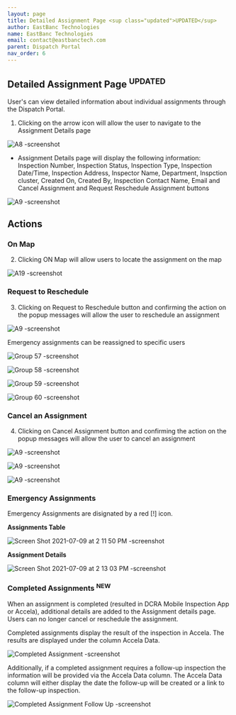 ```yaml
---
layout: page
title: Detailed Assignment Page <sup class="updated">UPDATED</sup>
author: EastBanc Technologies
name: EastBanc Technologies
email: contact@eastbanctech.com
parent: Dispatch Portal
nav_order: 6
---
```


<section id="detailed-assignment-page-updated" markdown="1">

# Detailed Assignment Page <sup class="updated">UPDATED</sup>

User's can view detailed information about individual assignments through the Dispatch Portal.

<section id="field-descriptions" markdown="1">

1. Clicking on the arrow icon will allow the user to navigate to the Assignment Details page

![A8 -screenshot](../images/dispatch-portal/dp-detailed-assignment/field-descriptions.png)

* Assignment Details page will display the following information: Inspection Number, Inspection Status, Inspection Type, Inspection Date/Time, Inspection Address, Inspector Name, Department, Inspction cluster, Created On, Created By, Inspection Contact Name, Email and Cancel Assignment and Request Reschedule Assignment buttons

![A9 -screenshot](../images/dispatch-portal/dp-detailed-assignment/field-descriptions1.png)

</section>

<section id="actions" markdown="1">

## Actions

<section id="on-map" markdown="1">

### On Map
2. Clicking ON Map will allow users to locate the assignment on the map

![A19 -screenshot](../images/dispatch-portal/dp-detailed-assignment/on-map.png)

</section>

<section id="request-to-reschedule" markdown="1">

### Request to Reschedule
3. Clicking on Request to Reschedule button and confirming the action on the popup messages will allow the user to reschedule an assignment

![A9 -screenshot](../images/dispatch-portal/dp-detailed-assignment/reschedule.png)

Emergency assignments can be reassigned to specific users

![Group 57 -screenshot](../images/dispatch-portal/dp-detailed-assignment/reschedule1.png)

![Group 58 -screenshot](../images/dispatch-portal/dp-detailed-assignment/reschedule2.png)

![Group 59 -screenshot](../images/dispatch-portal/dp-detailed-assignment/reschedule3.png)

![Group 60 -screenshot](../images/dispatch-portal/dp-detailed-assignment/reschedule4.png)
</section>

<section id="cancel-assignment" markdown="1">

### Cancel an Assignment
4. Clicking on Cancel Assignment button and confirming the action on the popup messages will allow the user to cancel an assignment

![A9 -screenshot](../images/dispatch-portal/dp-detailed-assignment/cancel-assignment.png)

![A9 -screenshot](../images/dispatch-portal/dp-detailed-assignment/cancel-assignment1.png)

![A9 -screenshot](../images/dispatch-portal/dp-detailed-assignment/cancel-assignment2.png)

</section>

<section id="emergency-assignments" markdown="1">

### Emergency Assignments
Emergency Assignments are disignated by a red [!] icon.

**Assignments Table**

![Screen Shot 2021-07-09 at 2 11 50 PM -screenshot](../images/dispatch-portal/dp-detailed-assignment/assignments-table.png)

**Assignment Details**

![Screen Shot 2021-07-09 at 2 13 03 PM -screenshot](../images/dispatch-portal/dp-detailed-assignment/assignment-details.png)

</section>

<section id="completed-assignments-new" markdown="1">

### Completed Assignments <sup class="new">NEW</sup>

When an assignment is completed (resulted in DCRA Mobile Inspection App or Accela), additional details are added to the Assignment details page. Users can no longer cancel or reschedule the assignment. 

Completed assignments display the result of the inspection in Accela. The results are displayed under the column Accela Data.

![Completed Assignment -screenshot](../images/dispatch-portal/dp-detailed-assignment/completed-assignment.png)

Additionally, if a completed assignment requires a follow-up inspection the information will be provided via the Accela Data column.  The Accela Data column will either display the date the follow-up will be created or a link to the follow-up inspection. 

![Completed Assignment Follow Up -screenshot](../images/dispatch-portal/dp-detailed-assignment/assignment-details-follow-up-inspection.png)

</section>
</section>
</section>
